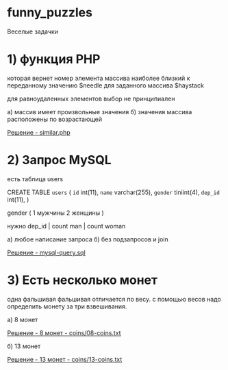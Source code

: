 # funny_puzzles

Веселые задачки


# 1) функция PHP

которая вернет номер элемента массива
наиболее близкий к переданному значению $needle
для заданного массива $haystack

для равноудаленных элементов выбор не принципиален

a) массив имеет произвольные значения
б) значения массива расположены по возрастающей

[Решение - similar.php](solves/1-php/similar.php "similar.php")


# 2) Запрос MySQL

есть таблица users

CREATE TABLE `users` (
`id` int(11),
`name` varchar(255),
`gender` tiniint(4),
`dep_id` int(11),
)

gender (
1 мужчины
2 женщины
)

нужно
dep_id | count man | count woman

a) любое написание запроса
б) без подзапросов и join

[Решение - mysql-query.sql](solves/2-mysql/mysql-query.sql "mysql-query.sql")

# 3) Есть несколько монет
одна фальшивая
фальшивая отличается по весу.
с помощью весов надо определить монету за три взвешивания.

a) 8 монет

[Решение - 8 монет - coins/08-coins.txt](solves/3-logic/08-coins.md "coins/08-coins.txt")

б) 13 монет

[Решение - 13 монет - coins/13-coins.txt](solves/3-logic/13-coins.md "coins/13-coins.txt")
